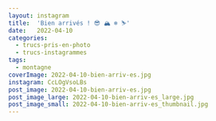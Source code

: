 ```yaml
---
layout: instagram
title:  'Bien arrivés ! 😎 🏔 ❄️ ⛷'
date:   2022-04-10
categories: 
  - trucs-pris-en-photo
  - trucs-instagrammes
tags:
  - montagne
coverImage: 2022-04-10-bien-arriv-es.jpg
instagram: CcLOgVsoLBs
post_image: 2022-04-10-bien-arriv-es.jpg
post_image_large: 2022-04-10-bien-arriv-es_large.jpg
post_image_small: 2022-04-10-bien-arriv-es_thumbnail.jpg
---
```



